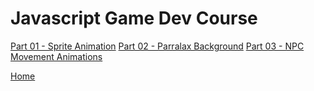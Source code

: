 # Javascript Game Dev Course

[Part 01 - Sprite Animation](/Part01/)
[Part 02 - Parralax Background](/Part02/)
[Part 03 - NPC Movement Animations](/Part03/)

[Home](/FreeCodeCampCourses/#home)